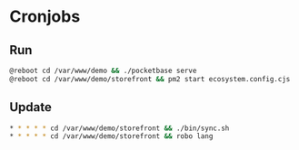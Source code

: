 # Cronjobs

## Run

```bash
@reboot cd /var/www/demo && ./pocketbase serve
@reboot cd /var/www/demo/storefront && pm2 start ecosystem.config.cjs
```

## Update

```bash
* * * * * cd /var/www/demo/storefront && ./bin/sync.sh
* * * * * cd /var/www/demo/storefront && robo lang
```
